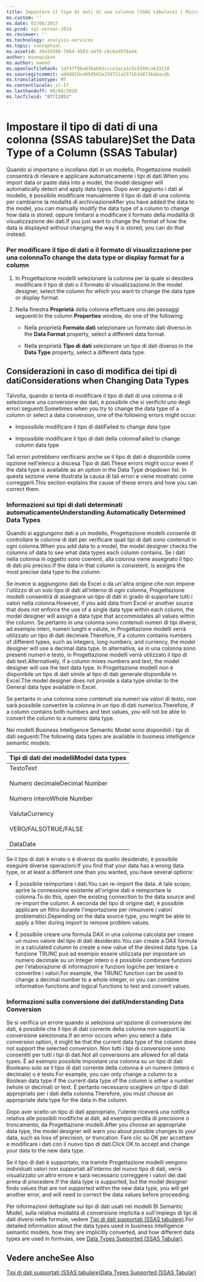 ```yaml
---
title: Impostare il tipo di dati di una colonna (SSAS tabulare) | Microsoft Docs
ms.custom: ''
ms.date: 03/06/2017
ms.prod: sql-server-2014
ms.reviewer: ''
ms.technology: analysis-services
ms.topic: conceptual
ms.assetid: 34e2d508-7b64-4503-a4f0-c6c6ad5f8a44
author: minewiskan
ms.author: owend
ms.openlocfilehash: 1d747f96e836a683ccce3aca3c5e3349ca633210
ms.sourcegitcommit: ad4d92dce894592a259721a1571b1d8736abacdb
ms.translationtype: MT
ms.contentlocale: it-IT
ms.lasthandoff: 08/04/2020
ms.locfileid: "87711052"
---
```

# <a name="set-the-data-type-of-a-column-ssas-tabular"></a><span data-ttu-id="63f45-102">Impostare il tipo di dati di una colonna (SSAS tabulare)</span><span class="sxs-lookup"><span data-stu-id="63f45-102">Set the Data Type of a Column (SSAS Tabular)</span></span>
  <span data-ttu-id="63f45-103">Quando si importano o incollano dati in un modello, Progettazione modelli consentirà di rilevare e applicare automaticamente i tipi di dati.</span><span class="sxs-lookup"><span data-stu-id="63f45-103">When you import data or paste data into a model, the model designer will automatically detect and apply data types.</span></span> <span data-ttu-id="63f45-104">Dopo aver aggiunto i dati al modello, è possibile modificare manualmente il tipo di dati di una colonna per cambiarne la modalità di archiviazione</span><span class="sxs-lookup"><span data-stu-id="63f45-104">After you have added the data to the model, you can manually modify the data type of a column to change how data is stored.</span></span> <span data-ttu-id="63f45-105">oppure limitarsi a modificare il formato della modalità di visualizzazione dei dati.</span><span class="sxs-lookup"><span data-stu-id="63f45-105">If you just want to change the format of how the data is displayed without changing the way it is stored, you can do that instead.</span></span>  
  
### <a name="to-change-the-data-type-or-display-format-for-a-column"></a><span data-ttu-id="63f45-106">Per modificare il tipo di dati o il formato di visualizzazione per una colonna</span><span class="sxs-lookup"><span data-stu-id="63f45-106">To change the data type or display format for a column</span></span>  
  
1.  <span data-ttu-id="63f45-107">In Progettazione modelli selezionare la colonna per la quale si desidera modificare il tipo di dati o il formato di visualizzazione.</span><span class="sxs-lookup"><span data-stu-id="63f45-107">In the model designer, select the column for which you want to change the data type or display format.</span></span>  
  
2.  <span data-ttu-id="63f45-108">Nella finestra **Proprietà** della colonna effettuare uno dei passaggi seguenti:</span><span class="sxs-lookup"><span data-stu-id="63f45-108">In the column **Properties** window, do one of the following:</span></span>  
  
    -   <span data-ttu-id="63f45-109">Nella proprietà **Formato dati** selezionare un formato dati diverso.</span><span class="sxs-lookup"><span data-stu-id="63f45-109">In the **Data Format** property, select a different data format.</span></span>  
  
    -   <span data-ttu-id="63f45-110">Nella proprietà **Tipo di dati** selezionare un tipo di dati diverso.</span><span class="sxs-lookup"><span data-stu-id="63f45-110">In the **Data Type** property, select a different data type.</span></span>  
  
## <a name="considerations-when-changing-data-types"></a><span data-ttu-id="63f45-111">Considerazioni in caso di modifica dei tipi di dati</span><span class="sxs-lookup"><span data-stu-id="63f45-111">Considerations when Changing Data Types</span></span>  
 <span data-ttu-id="63f45-112">Talvolta, quando si tenta di modificare il tipo di dati di una colonna o di selezionare una conversione dei dati, è possibile che si verifichi uno degli errori seguenti:</span><span class="sxs-lookup"><span data-stu-id="63f45-112">Sometimes when you try to change the data type of a column or select a data conversion, one of the following errors might occur:</span></span>  
  
-   <span data-ttu-id="63f45-113">Impossibile modificare il tipo di dati</span><span class="sxs-lookup"><span data-stu-id="63f45-113">Failed to change data type</span></span>  
  
-   <span data-ttu-id="63f45-114">Impossibile modificare il tipo di dati della colonna</span><span class="sxs-lookup"><span data-stu-id="63f45-114">Failed to change column data type</span></span>  
  
 <span data-ttu-id="63f45-115">Tali errori potrebbero verificarsi anche se il tipo di dati è disponibile come opzione nell'elenco a discesa Tipo di dati.</span><span class="sxs-lookup"><span data-stu-id="63f45-115">These errors might occur even if the data type is available as an option in the Data Type dropdown list.</span></span> <span data-ttu-id="63f45-116">In questa sezione viene illustrata la causa di tali errori e viene mostrato come correggerli.</span><span class="sxs-lookup"><span data-stu-id="63f45-116">This section explains the cause of these errors and how you can correct them.</span></span>  
  
### <a name="understanding-automatically-determined-data-types"></a><span data-ttu-id="63f45-117">Informazioni sui tipi di dati determinati automaticamente</span><span class="sxs-lookup"><span data-stu-id="63f45-117">Understanding Automatically Determined Data Types</span></span>  
 <span data-ttu-id="63f45-118">Quando si aggiungono dati a un modello, Progettazione modelli consente di controllare le colonne di dati per verificare quali tipi di dati sono contenuti in ogni colonna.</span><span class="sxs-lookup"><span data-stu-id="63f45-118">When you add data to a model, the model designer checks the columns of data to see what data types each column contains.</span></span> <span data-ttu-id="63f45-119">Se i dati nella colonna in oggetto sono coerenti, alla colonna viene assegnato il tipo di dati più preciso.</span><span class="sxs-lookup"><span data-stu-id="63f45-119">If the data in that column is consistent, is assigns the most precise data type to the column.</span></span>  
  
 <span data-ttu-id="63f45-120">Se invece si aggiungono dati da Excel o da un'altra origine che non impone l'utilizzo di un solo tipo di dati all'interno di ogni colonna, Progettazione modelli consentirà di assegnare un tipo di dati in grado di supportare tutti i valori nella colonna.</span><span class="sxs-lookup"><span data-stu-id="63f45-120">However, if you add data from Excel or another source that does not enforce the use of a single data type within each column, the model designer will assign a data type that accommodates all values within the column.</span></span> <span data-ttu-id="63f45-121">Se pertanto in una colonna sono contenuti numeri di tipi diversi, ad esempio interi, numeri lunghi e valute, in Progettazione modelli verrà utilizzato un tipo di dati decimale.</span><span class="sxs-lookup"><span data-stu-id="63f45-121">Therefore, if a column contains numbers of different types, such as integers, long numbers, and currency, the model designer will use a decimal data type.</span></span> <span data-ttu-id="63f45-122">In alternativa, se in una colonna sono presenti numeri e testo, in Progettazione modelli verrà utilizzato il tipo di dati text.</span><span class="sxs-lookup"><span data-stu-id="63f45-122">Alternatively, if a column mixes numbers and text, the model designer will use the text data type.</span></span> <span data-ttu-id="63f45-123">In Progettazione modelli non è disponibile un tipo di dati simile al tipo di dati generale disponibile in Excel.</span><span class="sxs-lookup"><span data-stu-id="63f45-123">The model designer does not provide a data type similar to the General data type available in Excel.</span></span>  
  
 <span data-ttu-id="63f45-124">Se pertanto in una colonna sono contenuti sia numeri sia valori di testo, non sarà possibile convertire la colonna in un tipo di dati numerico.</span><span class="sxs-lookup"><span data-stu-id="63f45-124">Therefore, if a column contains both numbers and text values, you will not be able to convert the column to a numeric data type.</span></span>  
  
 <span data-ttu-id="63f45-125">Nei modelli Business Intelligence Semantic Model sono disponibili i tipi di dati seguenti:</span><span class="sxs-lookup"><span data-stu-id="63f45-125">The following data types are available in business intelligence semantic models:</span></span>  
  
|<span data-ttu-id="63f45-126">Tipi di dati dei modelli</span><span class="sxs-lookup"><span data-stu-id="63f45-126">Model data types</span></span>|  
|----------------------|  
|<span data-ttu-id="63f45-127">Testo</span><span class="sxs-lookup"><span data-stu-id="63f45-127">Text</span></span><br /><br /> <span data-ttu-id="63f45-128">Numero decimale</span><span class="sxs-lookup"><span data-stu-id="63f45-128">Decimal Number</span></span><br /><br /> <span data-ttu-id="63f45-129">Numero intero</span><span class="sxs-lookup"><span data-stu-id="63f45-129">Whole Number</span></span><br /><br /> <span data-ttu-id="63f45-130">Valuta</span><span class="sxs-lookup"><span data-stu-id="63f45-130">Currency</span></span><br /><br /> <span data-ttu-id="63f45-131">VERO/FALSO</span><span class="sxs-lookup"><span data-stu-id="63f45-131">TRUE/FALSE</span></span><br /><br /> <span data-ttu-id="63f45-132">Data</span><span class="sxs-lookup"><span data-stu-id="63f45-132">Date</span></span>|  
  
 <span data-ttu-id="63f45-133">Se il tipo di dati è errato o è diverso da quello desiderato, è possibile eseguire diverse operazioni:</span><span class="sxs-lookup"><span data-stu-id="63f45-133">If you find that your data has a wrong data type, or at least a different one than you wanted, you have several options:</span></span>  
  
-   <span data-ttu-id="63f45-134">È possibile reimportare i dati.</span><span class="sxs-lookup"><span data-stu-id="63f45-134">You can re-import the data.</span></span> <span data-ttu-id="63f45-135">A tale scopo, aprire la connessione esistente all'origine dati e reimportare la colonna.</span><span class="sxs-lookup"><span data-stu-id="63f45-135">To do this, open the existing connection to the data source and re-import the column.</span></span> <span data-ttu-id="63f45-136">A seconda del tipo di origine dati, è possibile applicare un filtro durante l'importazione per rimuovere i valori problematici.</span><span class="sxs-lookup"><span data-stu-id="63f45-136">Depending on the data source type, you might be able to apply a filter during import to remove problem values.</span></span>  
  
-   <span data-ttu-id="63f45-137">È possibile creare una formula DAX in una colonna calcolata per creare un nuovo valore del tipo di dati desiderato.</span><span class="sxs-lookup"><span data-stu-id="63f45-137">You can create a DAX formula in a calculated column to create a new value of the desired data type.</span></span> <span data-ttu-id="63f45-138">La funzione TRUNC può ad esempio essere utilizzata per impostare un numero decimale su un Integer intero o è possibile combinare funzioni per l'elaborazione di informazioni e funzioni logiche per testare e convertire i valori.</span><span class="sxs-lookup"><span data-stu-id="63f45-138">For example, the TRUNC function can be used to change a decimal number to a whole integer, or you can combine information functions and logical functions to test and convert values.</span></span>  
  
### <a name="understanding-data-conversion"></a><span data-ttu-id="63f45-139">Informazioni sulla conversione dei dati</span><span class="sxs-lookup"><span data-stu-id="63f45-139">Understanding Data Conversion</span></span>  
 <span data-ttu-id="63f45-140">Se si verifica un errore quando si seleziona un'opzione di conversione dei dati, è possibile che il tipo di dati corrente della colonna non supporti la conversione selezionata.</span><span class="sxs-lookup"><span data-stu-id="63f45-140">If an error occurs when you select a data conversion option, it might be that the current data type of the column does not support the selected conversion.</span></span> <span data-ttu-id="63f45-141">Non tutti i tipi di conversione sono consentiti per tutti i tipi di dati.</span><span class="sxs-lookup"><span data-stu-id="63f45-141">Not all conversions are allowed for all data types.</span></span> <span data-ttu-id="63f45-142">È ad esempio possibile impostare una colonna su un tipo di dati Booleano solo se il tipo di dati corrente della colonna è un numero (intero o decimale) o è testo.</span><span class="sxs-lookup"><span data-stu-id="63f45-142">For example, you can only change a column to a Boolean data type if the current data type of the column is either a number (whole or decimal) or text.</span></span> <span data-ttu-id="63f45-143">È pertanto necessario scegliere un tipo di dati appropriato per i dati della colonna.</span><span class="sxs-lookup"><span data-stu-id="63f45-143">Therefore, you must choose an appropriate data type for the data in the column.</span></span>  
  
 <span data-ttu-id="63f45-144">Dopo aver scelto un tipo di dati appropriato, l'utente riceverà una notifica relativa alle possibili modifiche ai dati, ad esempio perdita di precisione o troncamento, da Progettazione modelli.</span><span class="sxs-lookup"><span data-stu-id="63f45-144">After you choose an appropriate data type, the model designer will warn you about possible changes to your data, such as loss of precision, or truncation.</span></span> <span data-ttu-id="63f45-145">Fare clic su OK per accettare e modificare i dati con il nuovo tipo di dati.</span><span class="sxs-lookup"><span data-stu-id="63f45-145">Click OK to accept and change your data to the new data type.</span></span>  
  
 <span data-ttu-id="63f45-146">Se il tipo di dati è supportato, ma tramite Progettazione modelli vengono individuati valori non supportati all'interno del nuovo tipo di dati, verrà visualizzato un altro errore e sarà necessario correggere i valori dei dati prima di procedere.</span><span class="sxs-lookup"><span data-stu-id="63f45-146">If the data type is supported, but the model designer finds values that are not supported within the new data type, you will get another error, and will need to correct the data values before proceeding.</span></span>  
  
 <span data-ttu-id="63f45-147">Per informazioni dettagliate sui tipi di dati usati nei modelli BI Semantic Model, sulla relativa modalità di conversione implicita e sull'impiego di tipi di dati diversi nelle formule, vedere [Tipi di dati supportati &#40;SSAS tabulare&#41;](data-types-supported-ssas-tabular.md).</span><span class="sxs-lookup"><span data-stu-id="63f45-147">For detailed information about the data types used in business intelligence semantic models, how they are implicitly converted, and how different data types are used in formulas, see [Data Types Supported &#40;SSAS Tabular&#41;](data-types-supported-ssas-tabular.md).</span></span>  
  
## <a name="see-also"></a><span data-ttu-id="63f45-148">Vedere anche</span><span class="sxs-lookup"><span data-stu-id="63f45-148">See Also</span></span>  
 [<span data-ttu-id="63f45-149">Tipi di dati supportati &#40;SSAS tabulare&#41;</span><span class="sxs-lookup"><span data-stu-id="63f45-149">Data Types Supported &#40;SSAS Tabular&#41;</span></span>](data-types-supported-ssas-tabular.md)  
  
  
